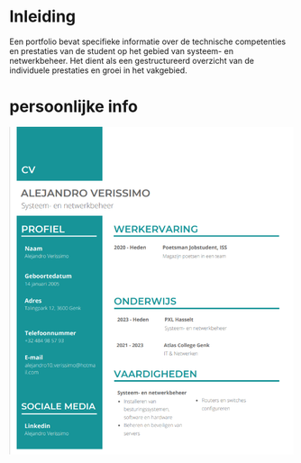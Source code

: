 # Inleiding
Een portfolio bevat specifieke informatie over de technische competenties en prestaties van de student op het gebied van systeem- en netwerkbeheer.
Het dient als een gestructureerd overzicht van de individuele prestaties en groei in het vakgebied.
# persoonlijke info

![](./cv.png?raw=true)
